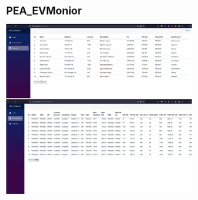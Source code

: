 # PEA_EVMonior
![image](https://github.com/Ax-47/PEA_EVMonior/blob/main/images/Screenshot_2024-05-22_17-46-23.png?raw=true)
![image](https://github.com/Ax-47/PEA_EVMonior/blob/main/images/Screenshot_2024-05-22_17-46-40.png?raw=true)
